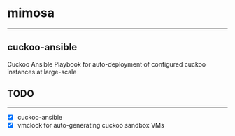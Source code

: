 # mimosa 
---
## cuckoo-ansible 
Cuckoo Ansible Playbook for auto-deployment of configured cuckoo instances at large-scale 

## TODO
----
- [x] cuckoo-ansible
- [x] vmclock for auto-generating cuckoo sandbox VMs
